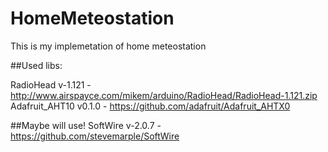 # HomeMeteostation
This is my implemetation of home meteostation

##Used libs:

RadioHead v-1.121 - http://www.airspayce.com/mikem/arduino/RadioHead/RadioHead-1.121.zip
Adafruit_AHT10 v0.1.0 - https://github.com/adafruit/Adafruit_AHTX0

##Maybe will use!
SoftWire v-2.0.7 - https://github.com/stevemarple/SoftWire
